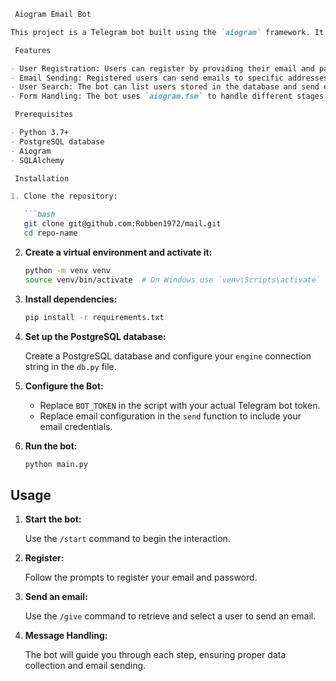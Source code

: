 ```markdown
 Aiogram Email Bot

This project is a Telegram bot built using the `aiogram` framework. It allows users to start an interaction, enter their email, and send emails through the bot. The bot also supports a search feature to retrieve user information from a PostgreSQL database.

 Features

- User Registration: Users can register by providing their email and password.
- Email Sending: Registered users can send emails to specific addresses directly from the bot.
- User Search: The bot can list users stored in the database and send emails to selected users.
- Form Handling: The bot uses `aiogram.fsm` to handle different stages of user interaction.

 Prerequisites

- Python 3.7+
- PostgreSQL database
- Aiogram
- SQLAlchemy

 Installation

1. Clone the repository:

   ```bash
   git clone git@github.com:Robben1972/mail.git
   cd repo-name
   ```

2. **Create a virtual environment and activate it:**

   ```bash
   python -m venv venv
   source venv/bin/activate  # On Windows use `venv\Scripts\activate`
   ```

3. **Install dependencies:**

   ```bash
   pip install -r requirements.txt
   ```

4. **Set up the PostgreSQL database:**

   Create a PostgreSQL database and configure your `engine` connection string in the `db.py` file.

5. **Configure the Bot:**

   - Replace `BOT_TOKEN` in the script with your actual Telegram bot token.
   - Replace email configuration in the `send` function to include your email credentials.

6. **Run the bot:**

   ```bash
   python main.py
   ```

## Usage

1. **Start the bot:**

   Use the `/start` command to begin the interaction.

2. **Register:**

   Follow the prompts to register your email and password.

3. **Send an email:**

   Use the `/give` command to retrieve and select a user to send an email.

4. **Message Handling:**

   The bot will guide you through each step, ensuring proper data collection and email sending.
